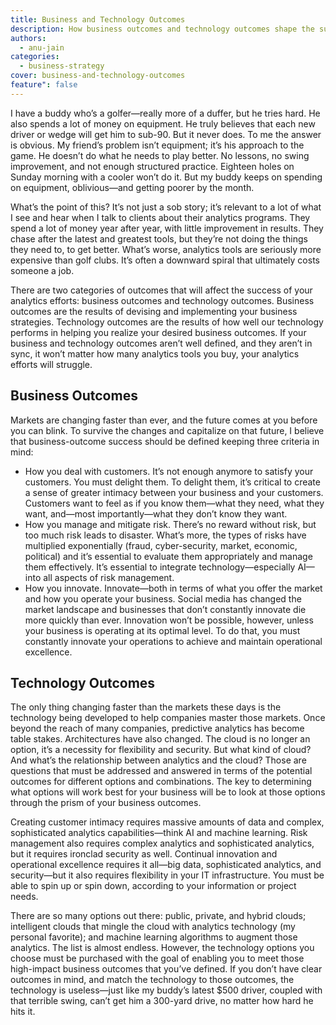 ```yaml
---
title: Business and Technology Outcomes
description: How business outcomes and technology outcomes shape the success of your analytics efforts.
authors:
  - anu-jain
categories:
  - business-strategy
cover: business-and-technology-outcomes
feature": false
---
```


I have a buddy who’s a golfer—really more of a duffer, but he tries hard. He also spends a lot of money on equipment. He truly believes that each new driver or wedge will get him to sub-90. But it never does. To me the answer is obvious. My friend’s problem isn’t equipment; it’s his approach to the game. He doesn’t do what he needs to play better. No lessons, no swing improvement, and not enough structured practice. Eighteen holes on Sunday morning with a cooler won’t do it. But my buddy keeps on spending on equipment, oblivious—and getting poorer by the month.

What’s the point of this? It’s not just a sob story; it’s relevant to a lot of what I see and hear when I talk to clients about their analytics programs. They spend a lot of money year after year, with little improvement in results. They chase after the latest and greatest tools, but they’re not doing the things they need to, to get better. What’s worse, analytics tools are seriously more expensive than golf clubs. It’s often a downward spiral that ultimately costs someone a job.

There are two categories of outcomes that will affect the success of your analytics efforts: business outcomes and technology outcomes. Business outcomes are the results of devising and implementing your business strategies. Technology outcomes are the results of how well our technology performs in helping you realize your desired business outcomes. If your business and technology outcomes aren’t well defined, and they aren’t in sync, it won’t matter how many analytics tools you buy, your analytics efforts will struggle.

## Business Outcomes

Markets are changing faster than ever, and the future comes at you before you can blink. To survive the changes and capitalize on that future, I believe that business-outcome success should be defined keeping three criteria in mind:
- How you deal with customers. It’s not enough anymore to satisfy your customers. You must delight them. To delight them, it’s critical to create a sense of greater intimacy between your business and your customers. Customers want to feel as if you know them—what they need, what they want, and—most importantly—what they don’t know they want.
- How you manage and mitigate risk. There’s no reward without risk, but too much risk leads to disaster. What’s more, the types of risks have multiplied exponentially (fraud, cyber-security, market, economic, political) and it’s essential to evaluate them appropriately and manage them effectively. It’s essential to integrate technology—especially AI—into all aspects of risk management.
- How you innovate. Innovate—both in terms of what you offer the market and how you operate your business. Social media has changed the market landscape and businesses that don’t constantly innovate die more quickly than ever. Innovation won’t be possible, however, unless your business is operating at its optimal level. To do that, you must constantly innovate your operations to achieve and maintain operational excellence.

## Technology Outcomes

The only thing changing faster than the markets these days is the technology being developed to help companies master those markets. Once beyond the reach of many companies, predictive analytics has become table stakes. Architectures have also changed. The cloud is no longer an option, it’s a necessity for flexibility and security. But what kind of cloud? And what’s the relationship between analytics and the cloud? Those are questions that must be addressed and answered in terms of the potential outcomes for different options and combinations. The key to determining what options will work best for your business will be to look at those options through the prism of your business outcomes.

Creating customer intimacy requires massive amounts of data and complex, sophisticated analytics capabilities—think AI and machine learning. Risk management also requires complex analytics and sophisticated analytics, but it requires ironclad security as well. Continual innovation and operational excellence requires it all—big data, sophisticated analytics, and security—but it also requires flexibility in your IT infrastructure. You must be able to spin up or spin down, according to your information or project needs.

There are so many options out there: public, private, and hybrid clouds; intelligent clouds that mingle the cloud with analytics technology (my personal favorite); and machine learning algorithms to augment those analytics. The list is almost endless. However, the technology options you choose must be purchased with the goal of enabling you to meet those high-impact business outcomes that you’ve defined. If you don’t have clear outcomes in mind, and match the technology to those outcomes, the technology is useless—just like my buddy’s latest $500 driver, coupled with that terrible swing, can’t get him a 300-yard drive, no matter how hard he hits it.